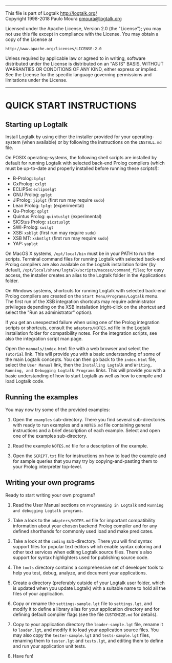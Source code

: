 ________________________________________________________________________

This file is part of Logtalk <http://logtalk.org/>  
Copyright 1998-2018 Paulo Moura <pmoura@logtalk.org>

Licensed under the Apache License, Version 2.0 (the "License");
you may not use this file except in compliance with the License.
You may obtain a copy of the License at

    http://www.apache.org/licenses/LICENSE-2.0

Unless required by applicable law or agreed to in writing, software
distributed under the License is distributed on an "AS IS" BASIS,
WITHOUT WARRANTIES OR CONDITIONS OF ANY KIND, either express or implied.
See the License for the specific language governing permissions and
limitations under the License.
________________________________________________________________________


QUICK START INSTRUCTIONS
========================

Starting up Logtalk
-------------------

Install Logtalk by using either the installer provided for your 
operating-system (when available) or by following the instructions 
on the `INSTALL.md` file.

On POSIX operating-systems, the following shell scripts are installed 
by default for running Logtalk with selected back-end Prolog compilers 
(which must be up-to-date and properly installed before running these
scripts!):

* B-Prolog:       `bplgt`
* CxProlog:       `cxlgt`
* ECLiPSe:        `eclipselgt`
* GNU Prolog:     `gplgt`
* JIProlog:       `jiplgt`     (first run may require `sudo`)
* Lean Prolog:    `lplgt`      (experimental)
* Qu-Prolog:      `qplgt`
* Quintus Prolog: `quintuslgt` (experimental)
* SICStus Prolog: `sicstuslgt`
* SWI-Prolog:     `swilgt`
* XSB:            `xsblgt`     (first run may require `sudo`)
* XSB MT:         `xsbmtlgt`   (first run may require `sudo`)
* YAP:            `yaplgt`

On MacOS X systems, `/opt/local/bin` must be in your PATH to run the scripts.
Terminal command files for running Logtalk with selected back-end Prolog 
compilers are also available on the Logtalk installation folder (by default,
`/opt/local/share/logtalk/scripts/macosx/command_files`; for easy access, the
installer creates an alias to the Logtalk folder in the Applications folder.

On Windows systems, shortcuts for running Logtalk with selected back-end 
Prolog compilers are created on the `Start Menu/Programs/Logtalk` menu.
The first run of the XSB integration shortcuts may require administrator
privileges depending on the XSB installation (right-click on the shortcut
and select the "Run as administrator" option).

If you get an unexpected failure when using one of the Prolog integration
scripts or shortcuts, consult the `adapters/NOTES.md` file in the Logtalk
installation folder for compatibility notes. For the integration scripts,
see also the integration script man page.

Open the `manuals/index.html` file with a web browser and select the
`Tutorial` link. This will provide you with a basic understanding of
some of the main Logtalk concepts. You can then go back to the `index.html`
file, select the `User Manual` link, then the `Installing Logtalk` and
`Writing, Running, and Debugging Logtalk Programs` links. This will
provide you with a basic understanding of how to start Logtalk as well
as how to compile and load Logtalk code.


Running the examples
--------------------

You may now try some of the provided examples:

1. Open the `examples` sub-directory. There you find several sub-directories
with ready to run examples and a `NOTES.md` file containing general 
instructions and a brief description of each example. Select and open one 
of the examples sub-directory.

2. Read the example `NOTES.md` file for a description of the example.

3. Open the `SCRIPT.txt` file for instructions on how to load the example 
and for sample queries that you may try by copying-and-pasting them to 
your Prolog interpreter top-level.


Writing your own programs
-------------------------

Ready to start writing your own programs?

1. Read the User Manual sections on `Programming in Logtalk` and
`Running and debugging Logtalk programs`.

2. Take a look to the `adapters/NOTES.md` file for important compatibility
information about your chosen backend Prolog compiler and for any defined
shorthands for commonly used load and make predicates.

3. Take a look at the `coding` sub-directory. There you will find syntax 
support files for popular text editors which enable syntax coloring and
other text services when editing Logtalk source files. There's also
support for syntax highlighters used for publishing source code.

4. The `tools` directory contains a comprehensive set of developer tools
to help you test, debug, analyze, and document your applications.

5. Create a directory (preferably outside of your Logtalk user folder,
which is updated when you update Logtalk) with a suitable name to hold
all the files of your application. 

6. Copy or rename the `settings-sample.lgt` file to `settings.lgt`, and
modify it to define a library alias for your application directory and
for defining default compiler flags (see the file `CUSTOMIZE.md` for
details).

7. Copy to your application directory the `loader-sample.lgt` file, rename
it to `loader.lgt`, and modify it to load your application source files.
You may also copy the `tester-sample.lgt` and `tests-sample.lgt` files,
renaming them to `tester.lgt` and `tests.lgt`, and editing them to define
and run your application unit tests.

8. Have fun!
